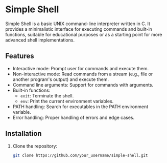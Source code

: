 # Simple Shell

Simple Shell is a basic UNIX command-line interpreter written in C. It provides a minimalistic interface for executing commands and built-in functions, suitable for educational purposes or as a starting point for more advanced shell implementations.

## Features

- Interactive mode: Prompt user for commands and execute them.
- Non-interactive mode: Read commands from a stream (e.g., file or another program's output) and execute them.
- Command line arguments: Support for commands with arguments.
- Built-in functions:
  - `exit`: Terminate the shell.
  - `env`: Print the current environment variables.
- PATH handling: Search for executables in the PATH environment variable.
- Error handling: Proper handling of errors and edge cases.

## Installation

1. Clone the repository:

   ```bash
   git clone https://github.com/your_username/simple-shell.git
   ```
